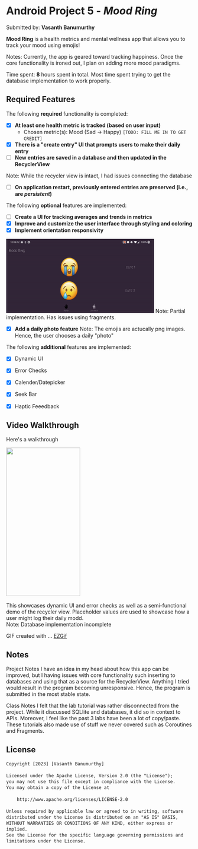 # Android Project 5 - *Mood Ring*

Submitted by: **Vasanth Banumurthy**

**Mood Ring** is a health metrics and mental wellness app that allows you to track your mood using emojis!

Notes: Currently, the app is geared toward tracking happiness. Once the core functionality is ironed out, I plan on adding more mood paradigms. 

Time spent: **8** hours spent in total. Most time spent trying to get the database implementation to work properly. 

## Required Features

The following **required** functionality is completed:

- [X] **At least one health metric is tracked (based on user input)**
  - Chosen metric(s): Mood (Sad -> Happy) `[TODO: FILL ME IN TO GET CREDIT]`
- [x] **There is a "create entry" UI that prompts users to make their daily entry**
- [ ] **New entries are saved in a database and then updated in the RecyclerView**

Note: While the recycler view is intact, I had issues connecting the database

- [ ] **On application restart, previously entered entries are preserved (i.e., are *persistent*)**
 
The following **optional** features are implemented:

- [ ] **Create a UI for tracking averages and trends in metrics**
- [X] **Improve and customize the user interface through styling and coloring**
- [X] **Implement orientation responsivity**  
<img src="./extras/orientation.gif" width="400" height="200"/>  
Note: Partial implementation. Has issues using fragments.  

- [X] **Add a daily photo feature** 
Note: The emojis are actucally png images. Hence, the user chooses a daily "photo"

The following **additional** features are implemented:

- [X] Dynamic UI
- [X] Error Checks
- [X] Calender/Datepicker
- [X] Seek Bar
- [X] Haptic Feeedback



## Video Walkthrough

Here's a walkthrough

<img src="./extras/demo.gif" width="200" height="400"/>

This showcases dynamic UI and error checks as well as a semi-functional demo of the recycler view. Placeholder values are used to showcase how a user might log their daily modd.  
Note: Database implementation incomplete 


GIF created with ...  [EZGif]()
<!-- Recommended tools:
[Kap](https://getkap.co/) for macOS
[ScreenToGif](https://www.screentogif.com/) for Windows
[peek](https://github.com/phw/peek) for Linux. -->

## Notes

Project Notes
I have an idea in my head about how this app can be improved, but I having issues with core functionality such inserting to databases and using that as a source for the RecyclerView. Anything I tried would result in the program becoming unresponsive. Hence, the program is submitted in the most stable state. 

Class Notes
I felt that the lab tutorial was rather disconnected from the project. While it discussed SQLlite and databases, it did so in context to APIs. Moreover, I feel like the past 3 labs have been a lot of copy/paste. These tutorials also made use of stuff we never covered such as Coroutines and Fragments.

## License

    Copyright [2023] [Vasanth Banumurthy]

    Licensed under the Apache License, Version 2.0 (the "License");
    you may not use this file except in compliance with the License.
    You may obtain a copy of the License at

        http://www.apache.org/licenses/LICENSE-2.0

    Unless required by applicable law or agreed to in writing, software
    distributed under the License is distributed on an "AS IS" BASIS,
    WITHOUT WARRANTIES OR CONDITIONS OF ANY KIND, either express or implied.
    See the License for the specific language governing permissions and
    limitations under the License.
